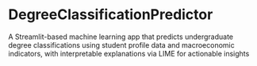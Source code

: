 # DegreeClassificationPredictor
A Streamlit-based machine learning app that predicts undergraduate degree classifications using student profile data and macroeconomic indicators, with interpretable explanations via LIME for actionable insights
